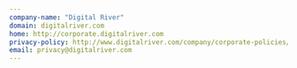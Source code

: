 ```yaml
---
company-name: "Digital River"
domain: digitalriver.com
home: http://corporate.digitalriver.com
privacy-policy: http://www.digitalriver.com/company/corporate-policies/
email: privacy@digitalriver.com
---
```




